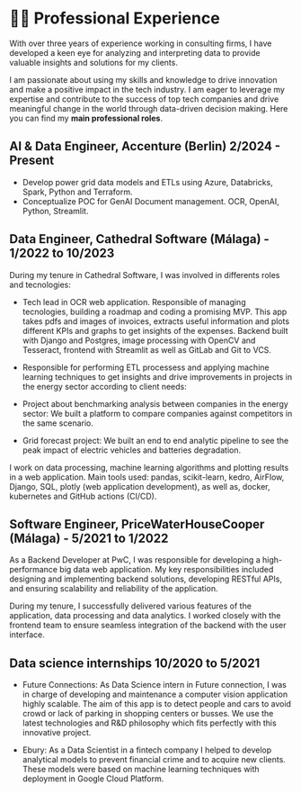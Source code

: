 # 🧑‍💻 Professional Experience


With over three years of experience working in consulting firms, I have developed a keen eye for analyzing and interpreting data to provide valuable insights and solutions for my clients. 

I am passionate about using my skills and knowledge to drive innovation and make a positive impact in the tech industry. I am eager to leverage my expertise and contribute to the success of top tech companies and drive meaningful change in the world through data-driven decision making.
Here you can find my **main professional roles**.

## AI & Data Engineer, Accenture (Berlin) 2/2024 - Present


- Develop power grid data models and ETLs using Azure, Databricks, Spark, Python and Terraform.
- Conceptualize POC for GenAI Document management. OCR, OpenAI, Python, Streamlit.



## Data Engineer, Cathedral Software (Málaga) - 1/2022 to 10/2023 
During my tenure in Cathedral Software, I was involved in differents roles and tecnologies:

- Tech lead in OCR web application. Responsible of managing tecnologies, building a roadmap and coding a promising MVP. This app takes pdfs and images of invoices, extracts useful information and plots different KPIs and graphs to get insights of the expenses. Backend built with Django and Postgres, image processing with OpenCV and Tesseract, frontend with Streamlit as well as GitLab and Git to VCS.
 
 
- Responsible for performing ETL processess and applying machine learning techniques to get insights and drive improvements in projects in the energy sector according to client needs:
 
 * Project about benchmarking analysis between companies in the energy sector: We built a platform to compare companies against competitors in the same scenario.

 * Grid forecast project: We built an end to end analytic pipeline to see the peak impact of electric vehicles and batteries degradation.

I work on data processing, machine learning algorithms and plotting results in a web application. Main tools used: pandas, scikit-learn, kedro, AirFlow, Django, SQL, plotly (web application development), as well as, docker, kubernetes and GitHub actions (CI/CD).

## Software Engineer, PriceWaterHouseCooper (Málaga)  - 5/2021 to 1/2022


As a Backend Developer at PwC, I was responsible for developing a high-performance big data web application. My key responsibilities included designing and implementing backend solutions, developing RESTful APIs, and ensuring scalability and reliability of the application.

During my tenure, I successfully delivered various features of the application, data processing and data analytics. I worked closely with the frontend team to ensure seamless integration of the backend with the user interface.


## Data science internships 10/2020 to 5/2021

- Future Connections: As Data Science intern in Future connection, I was in charge of developing and maintenance a computer vision application highly scalable. The aim of this app is to detect people and cars to avoid crowd or lack of parking in shopping centers or busses. We use the latest technologies and R&D philosophy which fits perfectly with this innovative project.

- Ebury: As a Data Scientist in a fintech company I helped to develop analytical models to prevent financial crime and to acquire new clients. These models were based on machine learning techniques with deployment in Google Cloud Platform.
  
